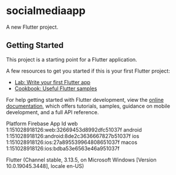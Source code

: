 # socialmediaapp

A new Flutter project.

## Getting Started

This project is a starting point for a Flutter application.

A few resources to get you started if this is your first Flutter project:

- [Lab: Write your first Flutter app](https://docs.flutter.dev/get-started/codelab)
- [Cookbook: Useful Flutter samples](https://docs.flutter.dev/cookbook)

For help getting started with Flutter development, view the
[online documentation](https://docs.flutter.dev/), which offers tutorials,
samples, guidance on mobile development, and a full API reference.


Platform  Firebase App Id
web       1:151028918126:web:32669453d8992dfc51037f
android   1:151028918126:android:8de2c3636667827b51037f
ios       1:151028918126:ios:27a895539964808651037f
macos     1:151028918126:ios:bdba53e6563e46a951037f


Flutter (Channel stable, 3.13.5, on Microsoft Windows [Version 10.0.19045.3448], locale en-US)
